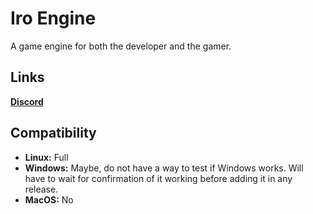 # Iro Engine
A game engine for both the developer and the gamer.

## Links
[**Discord**](https://discord.gg/SMXgnJXaFg)

## Compatibility
- **Linux:** Full
- **Windows:** Maybe, do not have a way to test if Windows works. Will have to wait for confirmation of it working before adding it in any release.
- **MacOS:** No
